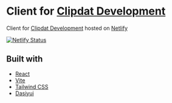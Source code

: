 # Client for [Clipdat Development](https://dev--clipdat.netlify.app/)

Client for [Clipdat Development](https://dev--clipdat.netlify.app/) hosted on [Netlify](https://www.netlify.com/)

[![Netlify Status](https://api.netlify.com/api/v1/badges/f0469d91-a355-4e04-8456-4d0abed86b91/deploy-status?branch=dev)](https://app.netlify.com/sites/clipdat/deploys)

## Built with 

- [React](https://react.dev/)
- [Vite](https://vitejs.dev/)
- [Tailwind CSS](https://tailwindcss.com/)
- [Dasiyui](https://daisyui.com/)
